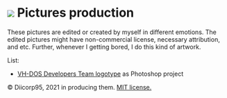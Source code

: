 # ![](https://win98icons.alexmeub.com/icons/png/imagpng-1.png)&nbsp;Pictures production
These pictures are edited or created by myself in different emotions.
The edited pictures might have non-commercial license, necessary attribution, and etc.
Further, whenever I getting bored, I do this kind of artwork.

List:
* [VH-DOS Developers Team logotype](https://github.com/Diicorp95/Diicorp95/blob/main/production/pictures/vh-dos-logo.psd) as Photoshop project<!-- .psd -->

:copyright: Diicorp95, 2021 in producing them. [MIT license.](https://diicorp95.mit-license.org)
